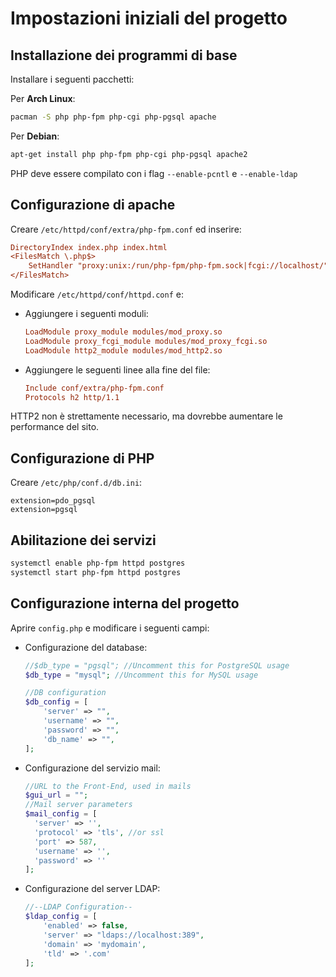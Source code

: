 # Impostazioni iniziali del progetto

## Installazione dei programmi di base
Installare i seguenti pacchetti: 

Per **Arch Linux**:
```bash
pacman -S php php-fpm php-cgi php-pgsql apache
```

Per **Debian**:
```bash
apt-get install php php-fpm php-cgi php-pgsql apache2
```

PHP deve essere compilato con i flag ```--enable-pcntl``` e ```--enable-ldap```


## Configurazione di apache

Creare ```/etc/httpd/conf/extra/php-fpm.conf``` ed inserire:

```ini
DirectoryIndex index.php index.html
<FilesMatch \.php$>
    SetHandler "proxy:unix:/run/php-fpm/php-fpm.sock|fcgi://localhost/"
</FilesMatch>
```



Modificare ```/etc/httpd/conf/httpd.conf``` e:

- Aggiungere i seguenti moduli:

  ```ini
  LoadModule proxy_module modules/mod_proxy.so
  LoadModule proxy_fcgi_module modules/mod_proxy_fcgi.so
  LoadModule http2_module modules/mod_http2.so
  ```


- Aggiungere le seguenti linee alla fine del file:

  ```ini
  Include conf/extra/php-fpm.conf
  Protocols h2 http/1.1
  ```

HTTP2 non è strettamente necessario, ma dovrebbe aumentare le performance del sito.


## Configurazione di PHP

Creare ```/etc/php/conf.d/db.ini```:

```
extension=pdo_pgsql
extension=pgsql
```


## Abilitazione dei servizi

```bash
systemctl enable php-fpm httpd postgres
systemctl start php-fpm httpd postgres
```

## Configurazione interna del progetto
Aprire ```config.php``` e modificare i seguenti campi:
- Configurazione del database:
  ```php
  //$db_type = "pgsql"; //Uncomment this for PostgreSQL usage
  $db_type = "mysql"; //Uncomment this for MySQL usage

  //DB configuration
  $db_config = [
      'server' => "",
      'username' => "",
      'password' => "",
      'db_name' => "",
  ];
  ```

- Configurazione del servizio mail:
  ```php
  //URL to the Front-End, used in mails
  $gui_url = "";
  //Mail server parameters
  $mail_config = [
    'server' => '',
    'protocol' => 'tls', //or ssl
    'port' => 587,
    'username' => '',
    'password' => ''
  ];
  ```

- Configurazione del server LDAP:
  ```php
  //--LDAP Configuration--
  $ldap_config = [
      'enabled' => false,
      'server' => "ldaps://localhost:389",
      'domain' => 'mydomain',
      'tld' => '.com'
  ];
  ```